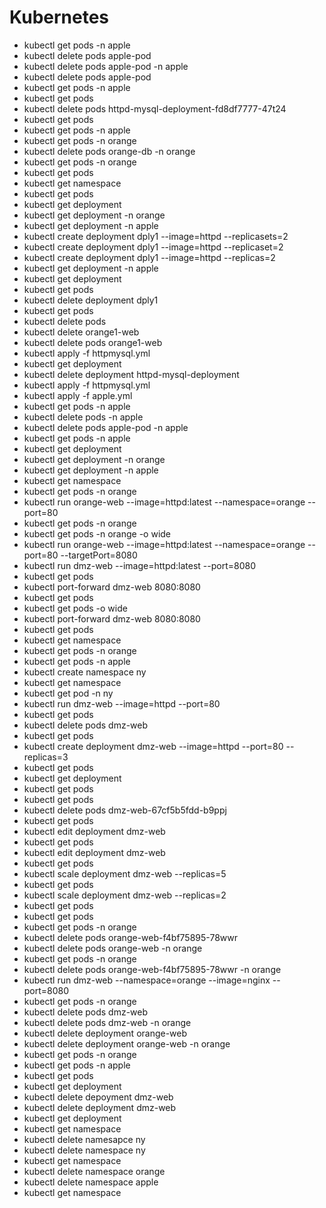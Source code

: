 # Kubernetes
- kubectl get pods -n apple
- kubectl delete pods apple-pod
- kubectl delete pods apple-pod -n apple
- kubectl delete pods apple-pod
- kubectl get pods -n apple
- kubectl get pods
- kubectl delete pods httpd-mysql-deployment-fd8df7777-47t24
- kubectl get pods
- kubectl get pods -n apple
- kubectl get pods -n orange
- kubectl delete pods orange-db -n orange
- kubectl get pods -n orange
- kubectl get pods
- kubectl get namespace
- kubectl get pods
- kubectl get deployment
- kubectl get deployment -n orange
- kubectl get deployment -n apple
- kubectl create deployment dply1 --image=httpd --replicasets=2
- kubectl create deployment dply1 --image=httpd --replicaset=2
- kubectl create deployment dply1 --image=httpd --replicas=2
- kubectl get deployment -n apple
- kubectl get deployment
- kubectl get pods
- kubectl delete deployment dply1
- kubectl get pods
- kubectl delete pods
- kubectl delete orange1-web
- kubectl delete pods orange1-web
- kubectl apply -f httpmysql.yml
- kubectl get deployment
- kubectl delete deployment httpd-mysql-deployment
- kubectl apply -f httpmysql.yml
- kubectl apply -f apple.yml
- kubectl get pods -n apple
- kubectl delete pods -n apple
- kubectl delete pods apple-pod -n apple
- kubectl get pods -n apple
- kubectl get deployment
- kubectl get deployment -n orange
- kubectl get deployment -n apple
- kubectl get namespace
- kubectl get pods -n orange
- kubectl run orange-web --image=httpd:latest --namespace=orange --port=80
- kubectl get pods -n orange
- kubectl get pods -n orange -o wide
- kubectl run orange-web --image=httpd:latest --namespace=orange --port=80 --targetPort=8080
- kubectl run dmz-web --image=httpd:latest --port=8080
- kubectl get pods
- kubectl port-forward dmz-web 8080:8080
- kubectl get pods
- kubectl get pods -o wide
- kubectl port-forward dmz-web 8080:8080
- kubectl get pods
- kubectl get namespace
- kubectl get pods -n orange
- kubectl get pods -n apple
- kubectl create namespace ny
- kubectl get namespace
- kubectl get pod -n ny
- kubectl run dmz-web --image=httpd --port=80
- kubectl get pods
- kubectl delete pods dmz-web
- kubectl get pods
- kubectl create deployment dmz-web --image=httpd --port=80 --replicas=3
- kubectl get pods
- kubectl get deployment
- kubectl get pods
- kubectl get pods
- kubectl delete pods dmz-web-67cf5b5fdd-b9ppj
- kubectl get pods
- kubectl edit deployment dmz-web
- kubectl get pods
- kubectl edit deployment dmz-web
- kubectl get pods
- kubectl scale deployment dmz-web --replicas=5
- kubectl get pods
- kubectl scale deployment dmz-web --replicas=2
- kubectl get pods
- kubectl get pods
- kubectl get pods -n orange
- kubectl delete pods orange-web-f4bf75895-78wwr
- kubectl delete pods orange-web -n orange
- kubectl get pods -n orange
- kubectl delete pods orange-web-f4bf75895-78wwr -n orange
- kubectl run dmz-web --namespace=orange --image=nginx --port=8080
- kubectl get pods -n orange
- kubectl delete pods dmz-web
- kubectl delete pods dmz-web -n orange
- kubectl delete deployment orange-web
- kubectl delete deployment orange-web -n orange
- kubectl get pods -n orange
- kubectl get pods -n apple
- kubectl get pods
- kubectl get deployment
- kubectl delete depoyment dmz-web
- kubectl delete deployment dmz-web
- kubectl get deployment
- kubectl get namespace
- kubectl delete namesapce ny
- kubectl delete namespace ny
- kubectl get namespace
- kubectl delete namespace orange
- kubectl delete namespace apple
- kubectl get namespace
